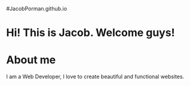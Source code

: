 
#JacobPorman.github.io

# Hi! This is Jacob. Welcome guys!

# About me
I am a Web Developer, I love to create beautiful and functional websites.
